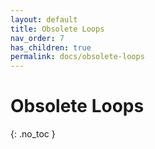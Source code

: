 ```yaml
---
layout: default
title: Obsolete Loops
nav_order: 7
has_children: true
permalink: docs/obsolete-loops
---
```


# Obsolete Loops

{: .no_toc }
